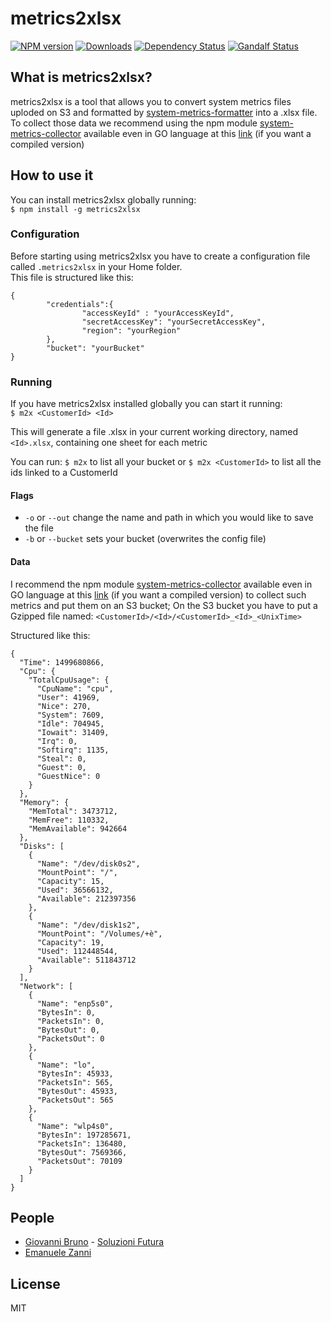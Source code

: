 # metrics2xlsx

[![NPM version][npm-image]][npm-url] [![Downloads][downloads-image]][npm-url] [![Dependency Status][dependencies-image]][dependencies-url] [![Gandalf  Status][gandalf-image]][gandalf-url]

[npm-url]: https://www.npmjs.com/package/metrics2xlsx
[npm-image]: http://img.shields.io/npm/v/metrics2xlsx.svg?style=flat
[downloads-image]: https://img.shields.io/npm/dm/metrics2xlsx.svg?style=flat-square
[dependencies-image]: https://david-dm.org/giowe/metrics2xlsx.svg
[dependencies-url]: href="https://david-dm.org/giowe/metrics2xlsx
[gandalf-url]: https://www.youtube.com/watch?v=Sagg08DrO5U
[gandalf-image]: http://img.shields.io/badge/gandalf-approved-61C6FF.svg

## What is metrics2xlsx?

metrics2xlsx is a tool that allows you to convert system metrics files uploded on S3 and formatted by [system-metrics-formatter](https://www.npmjs.com/package/system-metrics-formatter) into a .xlsx file.
To collect those data we recommend using the npm module [system-metrics-collector](https://www.npmjs.com/package/system-metrics-collector) available even in GO language at this [link](https://github.com/giowe/system-metrics-collector/tree/go) (if you want a compiled version)

## How to use it

You can install metrics2xlsx globally running:  
``$ npm install -g metrics2xlsx``

### Configuration

Before starting using metrics2xlsx you have to create a configuration file called ```.metrics2xlsx``` in your Home folder.  
This file is structured like this:
```
{
        "credentials":{
                "accessKeyId" : "yourAccessKeyId",
                "secretAccessKey": "yourSecretAccessKey",
                "region": "yourRegion"
        },
        "bucket": "yourBucket"
}
```

### Running
  If you have metrics2xlsx installed globally you can start it running:  
  ```$ m2x <CustomerId> <Id> ```

  This will generate a file .xlsx in your current working directory, named `<Id>.xlsx`,
  containing one sheet for each metric
  
  You can run: ``$ m2x`` to list all your bucket or ``$ m2x <CustomerId>`` to list all the ids linked to a CustomerId 

#### Flags
   - ```-o``` or ```--out``` change the name and path in which you would like to save the file
   - ```-b``` or ```--bucket``` sets your bucket (overwrites the config file)
   
#### Data
  I recommend the npm module [system-metrics-collector](https://www.npmjs.com/package/system-metrics-collector) available even in GO language at this [link](https://github.com/giowe/system-metrics-collector/tree/go) (if you want a compiled version) to collect such metrics and put them on an S3 bucket;
  On the S3 bucket you have to put a Gzipped file named: ``<CustomerId>/<Id>/<CustomerId>_<Id>_<UnixTime>``
  
  Structured like this:
  ```
  {
    "Time": 1499680866,
    "Cpu": {
      "TotalCpuUsage": {
        "CpuName": "cpu",
        "User": 41969,
        "Nice": 270,
        "System": 7609,
        "Idle": 704945,
        "Iowait": 31409,
        "Irq": 0,
        "Softirq": 1135,
        "Steal": 0,
        "Guest": 0,
        "GuestNice": 0
      }
    },
    "Memory": {
      "MemTotal": 3473712,
      "MemFree": 110332,
      "MemAvailable": 942664
    },
    "Disks": [
      {
        "Name": "/dev/disk0s2",
        "MountPoint": "/",
        "Capacity": 15,
        "Used": 36566132,
        "Available": 212397356
      },
      {
        "Name": "/dev/disk1s2",
        "MountPoint": "/Volumes/+è",
        "Capacity": 19,
        "Used": 112448544,
        "Available": 511843712
      }
    ],
    "Network": [
      {
        "Name": "enp5s0",
        "BytesIn": 0,
        "PacketsIn": 0,
        "BytesOut": 0,
        "PacketsOut": 0
      },
      {
        "Name": "lo",
        "BytesIn": 45933,
        "PacketsIn": 565,
        "BytesOut": 45933,
        "PacketsOut": 565
      },
      {
        "Name": "wlp4s0",
        "BytesIn": 197285671,
        "PacketsIn": 136480,
        "BytesOut": 7569366,
        "PacketsOut": 70109
      }
    ]
  }
  ```
  
## People

- [Giovanni Bruno](https://github.com/giowe) - [Soluzioni Futura](https://www.soluzionifutura.it/)
- [Emanuele Zanni](https://github.com/zanni99)

## License
MIT
